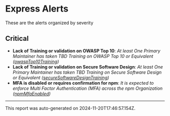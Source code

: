 # Express Alerts

These are the alerts organized by severity

## Critical

- **Lack of Training or validation on OWASP Top 10**: _At least One Primary Maintainer has taken TBD Training on OWASP Top 10 or Equivalent ([owaspTop10Training](https://openjs-security-program-standards.netlify.app/details/item-1))_
- **Lack of Training or validation on Secure Software Design**: _At least One Primary Maintainer has taken TBD Training on Secure Software Design or Equivalent ([secureSoftwareDesignTraining](https://openjs-security-program-standards.netlify.app/details/item-1))_
- **MFA is disabled or requires confirmation for npm**: _It is expected to enforce Multi Factor Authentication (MFA) across the npm Organization ([npmMfaEnabled](https://openjs-security-program-standards.netlify.app/details/item-3))_

---

This report was auto-generated on 2024-11-20T17:46:57.154Z.
